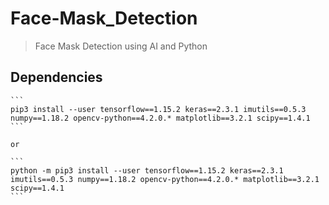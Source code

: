 # Face-Mask_Detection
> Face Mask Detection using AI and Python

## Dependencies

    ```
    pip3 install --user tensorflow==1.15.2 keras==2.3.1 imutils==0.5.3 numpy==1.18.2 opencv-python==4.2.0.* matplotlib==3.2.1 scipy==1.4.1
    ```

    or 

    ```
    python -m pip3 install --user tensorflow==1.15.2 keras==2.3.1 imutils==0.5.3 numpy==1.18.2 opencv-python==4.2.0.* matplotlib==3.2.1 scipy==1.4.1
    ```